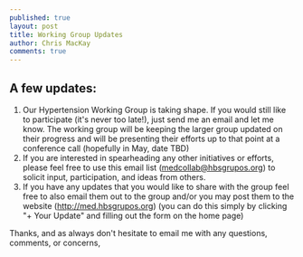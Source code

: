 ```yaml
---
published: true
layout: post
title: Working Group Updates
author: Chris MacKay
comments: true
---
```


## A few updates:

1. Our Hypertension Working Group is taking shape. If you would still like to participate (it's never too late!), just send me an email and let me know. The working group will be keeping the larger group updated on their progress and will be presenting their efforts up to that point at a conference call (hopefully in May, date TBD)
1. If you are interested in spearheading any other initiatives or efforts, please feel free to use this email list (medcollab@hbsgrupos.org) to solicit input, participation, and ideas from others.
1. If you have any updates that you would like to share with the group feel free to also email them out to the group and/or you may post them to the website (http://med.hbsgrupos.org) (you can do this simply by clicking \"+ Your Update\" and filling out the form on the home page)

Thanks, and as always don't hesitate to email me with any questions, comments, or concerns,
